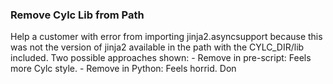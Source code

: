 ### Remove Cylc Lib from Path
Help a customer with error from importing jinja2.asyncsupport because this was not the version of jinja2 available in the path with the CYLC_DIR/lib included. Two possible approaches shown: - Remove in pre-script: Feels more Cylc style. - Remove in Python: Feels horrid. Don

